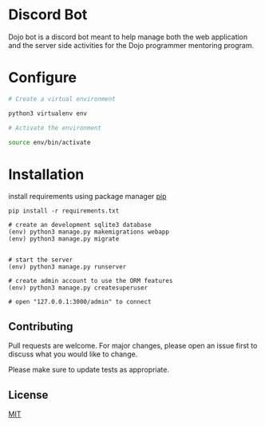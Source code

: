 # Discord Bot

Dojo bot is a discord bot meant to help manage both the web application and the server side activities for the Dojo programmer mentoring program. 


# Configure
```bash
# Create a virtual environment

python3 virtualenv env

# Activate the environment

source env/bin/activate
```
# Installation
install requirements using package manager [pip](https://pip.pypa.io/en/stable/)
```
pip install -r requirements.txt

# create an development sqlite3 database
(env) python3 manage.py makemigrations webapp
(env) python3 manage.py migrate


# start the server
(env) python3 manage.py runserver

# create admin account to use the ORM features
(env) python3 manage.py createsuperuser

# open "127.0.0.1:3000/admin" to connect 
```

## Contributing
Pull requests are welcome. For major changes, please open an issue first to discuss what you would like to change.

Please make sure to update tests as appropriate.

## License
[MIT](https://choosealicense.com/licenses/mit/)
